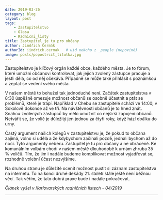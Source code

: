 ```yaml
---
date: 2019-03-26
category: blog
layout: post
tags:
    - Zastupitelstvo
    - Glosa
    - Radnicni_listy
title: Zastupitel je tu pro občany
author: Jindřich Čermák
authorId: jindrich.cermak   # uid nekoho z _people (nepoviné)
image: posts/popostrcit_titulka.jpg
---
```

Zastupitelstvo je klíčový orgán každé obce, každého města. Je to fórum, které umožní občanovi kontrolovat, jak jejich zvolený zástupce pracuje a jestli dělá, co od něj očekává. Případně se může také přihlásit s poznámkou a zeptat se vedení svého města.
  

V našem městě to bohužel tak jednoduché není. Začátek zastupitelstva v 8:30 úspěšně omezuje možnost občanů se osobně účastnit a ptát se problémů, které je trápí. Například v Chebu se zastupitelé schází ve 14:00, v Sokolově dokonce až ve tři. Na návštěvnosti občanů je to hned znát. Snahou zvolených zástupců by mělo umožnit co nejširší zapojení občanů. Netvářit se, že volič je důležitý jen jednou za čtyři roky, když hází obálku do urny.
  

Častý argument našich kolegů v zastupitelstvu je, že pokud to občana zajímá, volno si udělá a že kdybychom začínali pozdě, jednali bychom až do noci. Tyto argumenty neberu. Zastupitel je tu pro občany a ne obráceně. Ke komunálním volbám chodí v našem městě dlouhodobě k urnám zhruba 35 % voličů. Tím, že jim i nadále budeme komplikovat možnost vyjadřovat se, rozhodně volební účast nezvýšíme.


Na druhou stranu je důležité ocenit možnost pustit si záznam zastupitelstva na internetu. To na konci druhé dekády 21. století stále ještě není běžnou věcí. Tak věřím, že tato dobrá praxe bude i nadále pokračovat.
 

*Článek vyšel v Karlovarských radničních listech - 04/2019*
- - - 
